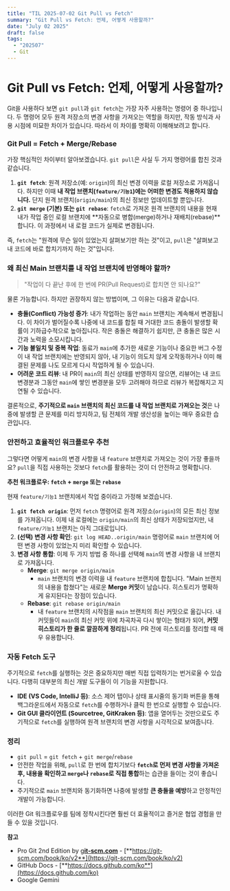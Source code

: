 ```yaml
---
title: "TIL 2025-07-02 Git Pull vs Fetch"
summary: "Git Pull vs Fetch: 언제, 어떻게 사용할까?"
date: "July 02 2025"
draft: false
tags:
  - "202507"
  - Git
---
```


# Git Pull vs Fetch: 언제, 어떻게 사용할까?

Git을 사용하다 보면 `git pull`과 `git fetch`는 가장 자주 사용하는 명령어 중 하나입니다. 두 명령어 모두 원격 저장소의 변경 사항을 가져오는 역할을 하지만, 작동 방식과 사용 시점에 미묘한 차이가 있습니다. 따라서 이 차이를 명확히 이해해보려고 합니다.

### Git Pull = Fetch + Merge/Rebase

가장 핵심적인 차이부터 알아보겠습니다. `git pull`은 사실 두 가지 명령어를 합친 것과 같습니다.

1. **`git fetch`**: 원격 저장소(예: `origin`)의 최신 변경 이력을 로컬 저장소로 가져옵니다. 하지만 이때 **내 작업 브랜치(`feature/기능1`)에는 어떠한 변경도 적용하지 않습니다.** 단지 원격 브랜치(`origin/main`)의 최신 정보만 업데이트할 뿐입니다.
2. **`git merge` (기본) 또는 `git rebase`**: `fetch`로 가져온 원격 브랜치의 내용을 현재 내가 작업 중인 로컬 브랜치에 **자동으로 병합(merge)하거나 재배치(rebase)**합니다. 이 과정에서 내 로컬 코드가 실제로 변경됩니다.

즉, `fetch`는 "원격에 무슨 일이 있었는지 살펴보기만 하는 것"이고, `pull`은 "살펴보고 내 코드에 바로 합치기까지 하는 것"입니다.

### 왜 최신 Main 브랜치를 내 작업 브랜치에 반영해야 할까?

> "작업이 다 끝난 후에 한 번에 PR(Pull Request)로 합치면 안 되나요?"

물론 가능합니다. 하지만 권장하지 않는 방법이며, 그 이유는 다음과 같습니다.

- **충돌(Conflict) 가능성 증가**: 내가 작업하는 동안 `main` 브랜치는 계속해서 변경됩니다. 이 차이가 벌어질수록 나중에 내 코드를 합칠 때 거대한 코드 충돌이 발생할 확률이 기하급수적으로 높아집니다. 작은 충돌은 해결하기 쉽지만, 큰 충돌은 많은 시간과 노력을 소모시킵니다.
- **기능 불일치 및 중복 작업**: 동료가 `main`에 추가한 새로운 기능이나 중요한 버그 수정이 내 작업 브랜치에는 반영되지 않아, 내 기능이 의도치 않게 오작동하거나 이미 해결된 문제를 나도 모르게 다시 작업하게 될 수 있습니다.
- **어려운 코드 리뷰**: 내 PR이 `main`의 최신 상태를 반영하지 않으면, 리뷰어는 내 코드 변경분과 그동안 `main`에 쌓인 변경분을 모두 고려해야 하므로 리뷰가 복잡해지고 지연될 수 있습니다.

결론적으로, **주기적으로 `main` 브랜치의 최신 코드를 내 작업 브랜치로 가져오는 것**은 나중에 발생할 큰 문제를 미리 방지하고, 팀 전체의 개발 생산성을 높이는 매우 중요한 습관입니다.

### 안전하고 효율적인 워크플로우 추천

그렇다면 어떻게 `main`의 변경 사항을 내 `feature` 브랜치로 가져오는 것이 가장 좋을까요? `pull`을 직접 사용하는 것보다 `fetch`를 활용하는 것이 더 안전하고 명확합니다.

**추천 워크플로우: `fetch` + `merge` 또는 `rebase`**

현재 `feature/기능1` 브랜치에서 작업 중이라고 가정해 보겠습니다.

1. **`git fetch origin`**: 먼저 `fetch` 명령어로 원격 저장소(`origin`)의 모든 최신 정보를 가져옵니다. 이제 내 로컬에는 `origin/main`의 최신 상태가 저장되었지만, 내 `feature/기능1` 브랜치는 아직 그대로입니다.
2. **(선택) 변경 사항 확인**: `git log HEAD..origin/main` 명령어로 `main` 브랜치에 어떤 변경 사항이 있었는지 미리 확인할 수 있습니다.
3. **변경 사항 통합**: 이제 두 가지 방법 중 하나를 선택해 `main`의 변경 사항을 내 브랜치로 가져옵니다.
   - **Merge**: `git merge origin/main`
     - `main` 브랜치의 변경 이력을 내 `feature` 브랜치에 합칩니다. "Main 브랜치의 내용을 합쳤다"는 새로운 **Merge 커밋**이 남습니다. 히스토리가 명확하게 유지된다는 장점이 있습니다.
   - **Rebase**: `git rebase origin/main`
     - 내 `feature` 브랜치의 시작점을 `main` 브랜치의 최신 커밋으로 옮깁니다. 내 커밋들이 `main`의 최신 커밋 위에 차곡차곡 다시 쌓이는 형태가 되어, **커밋 히스토리가 한 줄로 깔끔하게 정리**됩니다. PR 전에 히스토리를 정리할 때 매우 유용합니다.

### 자동 Fetch 도구

주기적으로 `fetch`를 실행하는 것은 중요하지만 매번 직접 입력하기는 번거로울 수 있습니다. 다행히 대부분의 최신 개발 도구들이 이 기능을 지원합니다.

- **IDE (VS Code, IntelliJ 등)**: 소스 제어 탭이나 상태 표시줄의 동기화 버튼을 통해 백그라운드에서 자동으로 `fetch`를 수행하거나 클릭 한 번으로 실행할 수 있습니다.
- **Git GUI 클라이언트 (Sourcetree, GitKraken 등)**: 앱을 열어두는 것만으로도 주기적으로 `fetch`를 실행하여 원격 브랜치의 변경 사항을 시각적으로 보여줍니다.

### 정리

- `git pull` = `git fetch` + `git merge`/`rebase`
- 안전한 작업을 위해, `pull`로 한 번에 합치기보다 **`fetch`로 먼저 변경 사항을 가져온 후, 내용을 확인하고 `merge`나 `rebase`로 직접 통합**하는 습관을 들이는 것이 좋습니다.
- 주기적으로 `main` 브랜치와 동기화하면 나중에 발생할 **큰 충돌을 예방**하고 안정적인 개발이 가능합니다.

이러한 Git 워크플로우를 팀에 정착시킨다면 훨씬 더 효율적이고 즐거운 협업 경험을 만들 수 있을 것입니다.

**참고**

- Pro Git 2nd Edition by g[**it-scm.com**](http://git-scm.com/) - [**https://git-scm.com/book/ko/v2**](https://git-scm.com/book/ko/v2)
- GitHub Docs - [**https://docs.github.com/ko**](https://docs.github.com/ko)
- Google Gemini
